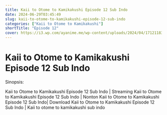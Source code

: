 ```yaml
---
title: Kaii to Otome to Kamikakushi Episode 12 Sub Indo
date: 2024-06-29T03:45:49
slug: kaii-to-otome-to-kamikakushi-episode-12-sub-indo
categories: ["Kaii to Otome to Kamikakushi"]
shortTitle: "Episode 12"
cover: https://i3.wp.com/ayanime.me/wp-content/uploads/2024/04/1712118358-5463-141688.jpg
---
```


# Kaii to Otome to Kamikakushi Episode 12 Sub Indo

<iframe-loader iframe-src1="https://play.ayanime.me/include/fluidplayer/fluidplayer.php?VideoSrc1=https%3A%2F%2Fdrive.google.com%2Ffile%2Fd%2F1SwbN1Ct8LVQIrYvL3TUSGlsvR4ubkqiw%2Fpreview&VideoType1=video%2Fmp4&VideoQuality1=480p&VideoSrc2=https%3A%2F%2Fdrive.google.com%2Ffile%2Fd%2F1mWXJns9Bx-sjHJiM6Y2O_g7e-SbPa-iw%2Fpreview&VideoType2=video%2Fmp4&VideoQuality2=720p&VideoSrc3=https%3A%2F%2Fdrive.google.com%2Ffile%2Fd%2F1shw8m5fmQbHmMCAk4ILKiEENAo10nXnG%2Fpreview&VideoType3=video%2Fmp4&VideoQuality3=1080p&VideoSrc4=&VideoType4=&VideoQuality4=&VideoPoster=&VideoTrack1=&kind1=&srclang1=&label1=&default1=&VideoTrack2=&kind2=&srclang2=&label2=&default2=&player=fluid+player&server=Drive+API&api=&width=100%25&height=100%25" iframe-src2="https://drive.google.com/file/d/1shw8m5fmQbHmMCAk4ILKiEENAo10nXnG/preview"></iframe-loader>

Sinopsis:
<p>Kaii to Otome to Kamikakushi Episode 12 Sub Indo | Streaming Kaii to Otome to Kamikakushi Episode 12 Sub Indo | Nonton Kaii to Otome to Kamikakushi Episode 12 Sub Indo| Download Kaii to Otome to Kamikakushi Episode 12 Sub Indo | Kaii to otome to kamikakushi sub indo</p>

